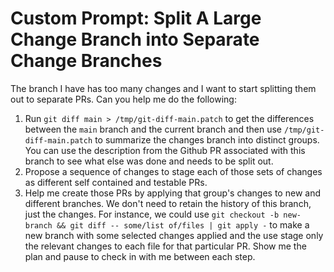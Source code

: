 # Custom Prompt: Split A Large Change Branch into Separate Change Branches

The branch I have has too many changes and I want to start splitting them out to separate PRs. Can you help me do the following:

1. Run `git diff main > /tmp/git-diff-main.patch` to get the differences between the `main` branch and the current branch and then use `/tmp/git-diff-main.patch` to summarize the changes branch into distinct groups. You can use the description from the Github PR associated with this branch to see what else was done and needs to be split out.
1. Propose a sequence of changes to stage each of those sets of changes as different self contained and testable PRs.
1. Help me create those PRs by applying that group's changes to new and different branches. We don't need to retain the history of this branch, just the changes. For instance, we could use `git checkout -b new-branch && git diff -- some/list of/files | git apply -` to make a new branch with some selected changes applied and the use stage only the relevant changes to each file for that particular PR.
   Show me the plan and pause to check in with me between each step.
